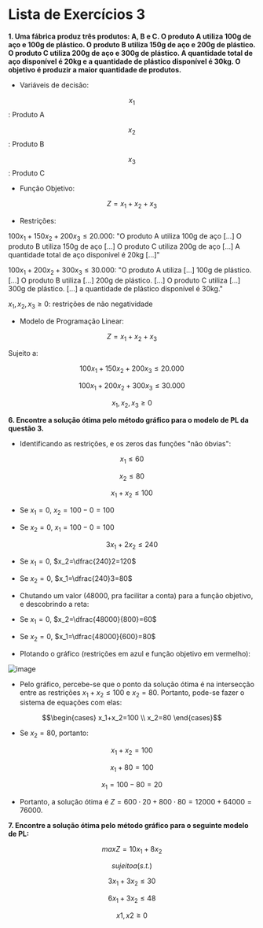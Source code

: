 # Lista de Exercícios 3

**1. Uma fábrica produz três produtos: A, B e C. O produto A utiliza 100g de aço e 100g de plástico. O produto B utiliza 150g de aço e 200g de plástico. O produto C utiliza 200g de aço e 300g de plástico. A quantidade total de aço disponível é 20kg e a quantidade de plástico disponível é 30kg. O objetivo é produzir a maior quantidade de produtos.**

- Variáveis de decisão:

$$x_1$$: Produto A

$$x_2$$: Produto B

$$x_3$$: Produto C

- Função Objetivo:

$$Z=x_1+x_2+x_3$$

- Restrições:

$100x_1+150x_2+200x_3\leq20.000$: "O produto A utiliza 100g de aço [...] O produto B utiliza 150g de aço [...] O produto C utiliza 200g de aço [...] A quantidade total de aço disponível é 20kg [...]"

$100x_1+200x_2+300x_3\leq30.000$: "O produto A utiliza [...] 100g de plástico. [...] O produto B utiliza [...] 200g de plástico. [...] O produto C utiliza [...] 300g de plástico. [...] a quantidade de plástico disponível é 30kg."

$x_1,x_2,x_3\geq0$: restrições de não negatividade

- Modelo de Programação Linear:

$$Z=x_1+x_2+x_3$$

Sujeito a:

$$100x_1+150x_2+200x_3\leq20.000$$

$$100x_1+200x_2+300x_3\leq30.000$$

$$x_1,x_2,x_3\geq0$$

**6. Encontre a solução ótima pelo método gráfico para o modelo de PL da questão 3.**

- Identificando as restrições, e os zeros das funções "não óbvias":

$$x_1\leq60$$

$$x_2\leq80$$

$$x_1+x_2\leq100$$

- Se $x_1=0$, $x_2=100-0=100$

- Se $x_2=0$, $x_1=100-0=100$

$$3x_1+2x_2\leq240$$

- Se $x_1=0$, $x_2=\dfrac{240}2=120$

- Se $x_2=0$, $x_1=\dfrac{240}3=80$

- Chutando um valor ($48000$, pra facilitar a conta) para a função objetivo, e descobrindo a reta:

- Se $x_1=0$, $x_2=\dfrac{48000}{800}=60$

- Se $x_2=0$, $x_1=\dfrac{48000}{600}=80$

- Plotando o gráfico (restrições em azul e função objetivo em vermelho):

![image](https://github.com/user-attachments/assets/1ab47c00-9b6b-42c8-9b7f-7cb094492b65)

- Pelo gráfico, percebe-se que o ponto da solução ótima é na intersecção entre as restrições $x_1+x_2\leq100$ e $x_2=80$. Portanto, pode-se fazer o sistema de equações com elas:

$$\begin{cases}
x_1+x_2=100 \\
x_2=80
\end{cases}$$

- Se $x_2=80$, portanto:

$$x_1+x_2=100$$

$$x_1+80=100$$

$$x_1=100-80=20$$

- Portanto, a solução ótima é $Z=600\cdot20+800\cdot80=12000+64000=76000$.

**7. Encontre a solução ótima pelo método gráfico para o seguinte modelo de PL:**

$$max Z = 10x_1 + 8x_2$$

$$sujeito a (s.t.)$$

$$3x_1 + 3x_2 ≤ 30$$

$$6x_1 + 3x_2 ≤ 48$$

$$x1, x2 ≥ 0$$


